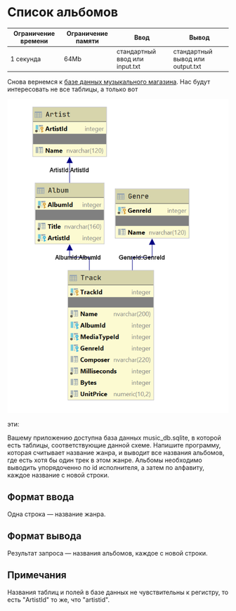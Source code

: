 # Список альбомов

|Ограничение времени|Ограничение памяти|Ввод|Вывод|
|---|---|---|---|
|1 секунда|64Mb|стандартный ввод или input.txt|стандартный вывод или output.txt|


Снова вернемся к [базе данных музыкального магазина](https://github.com/lerocha/chinook-database). Нас будут интересовать не все таблицы, а только вот

![sql](statement-image.png)

эти:


Вашему приложению доступна база данных music_db.sqlite, в которой есть таблицы, соответствующие данной схеме.
Напишите программу, которая считывает название жанра, и выводит все названия альбомов, где есть хотя бы один трек в этом жанре. Альбомы необходимо выводить упорядоченно по id исполнителя, а затем по алфавиту, каждое название с новой строки.

## Формат ввода
Одна строка — название жанра.
## Формат вывода
Результат запроса — названия альбомов, каждое с новой строки.
## Примечания
Названия таблиц и полей в базе данных не чувствительны к регистру, то есть "ArtistId" то же, что "artistid".
